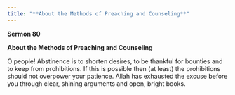 ```yaml
---
title: "**About the Methods of Preaching and Counseling**" 
---
```

**Sermon 80**

**About the Methods of Preaching and Counseling**

O people\! Abstinence is to shorten desires, to be thankful for bounties and to keep from prohibitions\. If this is possible then \(at least\) the prohibitions should not overpower your patience\. Allah has exhausted the excuse before you through clear, shining arguments and open, bright books\.

